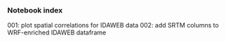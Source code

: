 ### Notebook index

001: plot spatial correlations for IDAWEB data
002: add SRTM columns to WRF-enriched IDAWEB dataframe
